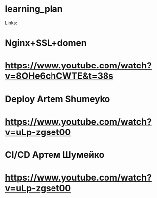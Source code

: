 # learning_plan

Links:

# Nginx+SSL+domen
# https://www.youtube.com/watch?v=8OHe6chCWTE&t=38s

# Deploy Artem Shumeyko
# https://www.youtube.com/watch?v=uLp-zgset00

# CI/CD Артем Шумейко
# https://www.youtube.com/watch?v=uLp-zgset00
